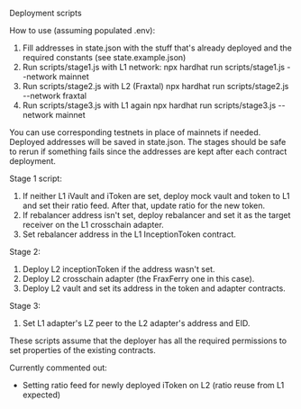 Deployment scripts

How to use (assuming populated .env):
1. Fill addresses in state.json with the stuff that's already deployed and the required constants (see state.example.json)
2. Run scripts/stage1.js with L1 network:
npx hardhat run scripts/stage1.js --network mainnet
3. Run scripts/stage2.js with L2 (Fraxtal)
npx hardhat run scripts/stage2.js --network fraxtal
4. Run scripts/stage3.js with L1 again
npx hardhat run scripts/stage3.js --network mainnet

You can use corresponding testnets in place of mainnets if needed.
Deployed addresses will be saved in state.json.
The stages should be safe to rerun if something fails since the addresses are kept after each contract deployment.

Stage 1 script:
1. If neither L1 iVault and iToken are set, deploy mock vault and token to L1 and set their ratio feed. After that, update ratio for the new token.
2. If rebalancer address isn't set, deploy rebalancer and set it as the target receiver on the L1 crosschain adapter.
3. Set rebalancer address in the L1 InceptionToken contract.

Stage 2:
1. Deploy L2 inceptionToken if the address wasn't set.
2. Deploy L2 crosschain adapter (the FraxFerry one in this case).
3. Deploy L2 vault and set its address in the token and adapter contracts.

Stage 3:
1. Set L1 adapter's LZ peer to the L2 adapter's address and EID.

These scripts assume that the deployer has all the required permissions to set properties of the existing contracts.

Currently commented out:
- Setting ratio feed for newly deployed iToken on L2 (ratio reuse from L1 expected)

